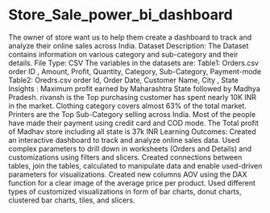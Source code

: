 # Store_Sale_power_bi_dashboard
The owner of store want us to help them create a dashboard to track and analyze their online sales across India.
Dataset Description:
The Dataset contains information on various category and sub-category and their details.
File Type: CSV
The variables in the datasets are:
Table1: Orders.csv order ID , Amount, Profit, Quantity, Category, Sub-Category, Payment-mode
Table2: Oredrs.csv order Id, Order Date, Customer Name, City , State
Insights :
Maximum profit earned by Maharashtra State followed by Madhya Pradesh.
rivansh is the Top purchasing customer has spent nearly 10K INR in the market.
Clothing category covers almost 63% of the total market.
Printers are the Top Sub-Category selling across India.
Most of the people have made their payment using credit card and COD mode.
The Total profit of Madhav store including all state is 37k INR
Learning Outcomes:
Created an interactive dashboard to track and analyze online sales data.
Used complex parameters to drill down in worksheets (Orders and Details) and customizations using filters and slicers.
Created connections between tables, join the tables, calculated to manipulate data and enable used-driven parameters for visualizations.
Created new columns AOV using the DAX function for a clear image of the average price per product.
Used different types of customized visualizations in form of bar charts, donut charts, clustered bar charts, tiles, and slicers.
